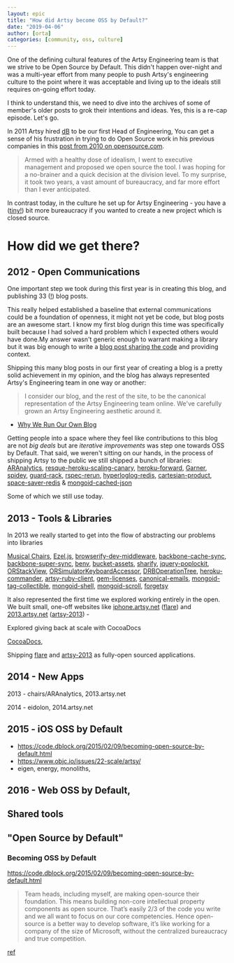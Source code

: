 ```yaml
---
layout: epic
title: "How did Artsy become OSS by Default?"
date: "2019-04-06"
author: [orta]
categories: [community, oss, culture]
---
```


One of the defining cultural features of the Artsy Engineering team is that we strive to be Open Source by Default.
This didn't happen over-night and was a multi-year effort from many people to push Artsy's engineering culture to
the point where it was acceptable and living up to the ideals still requires on-going effort today.

I think to understand this, we need to dive into the archives of some of member's older posts to grok their
intentions and ideas. Yes, this is a re-cap episode. Let's go.

<!-- more -->

In 2011 Artsy hired [dB][db] to be our first Head of Engineering, You can get a sense of his frustration in trying
to do Open Source work in his previous companies in this [post from 2010 on opensource.com][osscom].

> Armed with a healthy dose of idealism, I went to executive management and proposed we open source the tool. I was
> hoping for a no-brainer and a quick decision at the division level. To my surprise, it took two years, a vast
> amount of bureaucracy, and far more effort than I ever anticipated.

In contrast today, in the culture he set up for Artsy Engineering - you have a ([tiny!][rfc_priv]) bit more
bureaucracy if you wanted to create a new project which is closed source.

# How did we get there?

## 2012 - Open Communications

One important step we took during this first year is in creating this blog, and publishing 33 ([!][33_posts]) blog
posts.

This really helped established a baseline that external communications could be a foundation of openness, it might
not yet be code, but blog posts are an awesome start. I know my first blog durign this time was specifically built
because I had solved a hard problem which I expected others would have done.My answer wasn't generic enough to
warrant making a library but it was big enough to write a [blog post sharing the code][search] and providing
context.

Shipping this many blog posts in our first year of creating a blog is a pretty solid achievement in my opinion, and
the blog has always represented Artsy's Engineering team in one way or another:

> I consider our blog, and the rest of the site, to be the canonical representation of the Artsy Engineering team
> online. We've carefully grown an Artsy Engineering aesthetic around it.

- [Why We Run Our Own Blog][why-run]

Getting people into a space where they feel like contributions to this blog are not _big deals_ but are _iterative
improvements_ was step one towards OSS by Default. That said, we weren't sitting on our hands, in the process of
shipping Artsy to the public we still shipped a bunch of libraries:
[ARAnalytics](https://github.com/orta/ARAnalytics),
[resque-heroku-scaling-canary](https://github.com/aaw/resque-heroku-scaling-canary),
[heroku-forward](https://github.com/dblock/heroku-forward), [Garner](http://github.com/artsy/garner),
[spidey](https://github.com/joeyAghion/spidey), [guard-rack](https://github.com/dblock/guard-rack),
[rspec-rerun](https://github.com/dblock/rspec-rerun),
[hyperloglog-redis](https://github.com/aaw/hyperloglog-redis),
[cartesian-product](https://github.com/aaw/cartesian-product),
[space-saver-redis](https://github.com/aaw/space-saver-redis) &
[mongoid-cached-json](https://github.com/dblock/mongoid-cached-json)

Some of which we still use today.

## 2013 - Tools & Libraries

<!-- a["oss_projects"].select { |o| o["created"].include? "2012" }.map { |o| '[' + o["title"] + '](' + o["repository"] + ')'  }.join(", ") -->

In 2013 we really started to get into the flow of abstracting our problems into libraries

[Musical Chairs](https://github.com/orta/chairs), [Ezel.js](https://github.com/artsy/ezel),
[browserify-dev-middleware](https://github.com/artsy/browserify-dev-middleware),
[backbone-cache-sync](https://github.com/artsy/backbone-cache-sync),
[backbone-super-sync](https://github.com/artsy/backbone-super-sync), [benv](https://github.com/artsy/benv),
[bucket-assets](https://github.com/artsy/bucket-assets), [sharify](https://github.com/artsy/sharify),
[jquery-poplockit](https://github.com/zamiang/jquery.poplockit),
[ORStackView](https://github.com/orta/ORStackView),
[ORSimulatorKeyboardAccessor](https://github.com/orta/ORSimulatorKeyboardAccessor),
[DRBOperationTree](https://github.com/dstnbrkr/DRBOperationTree),
[heroku-commander](https://github.com/dblock/heroku-commander),
[artsy-ruby-client](https://github.com/artsy/artsy-ruby-client),
[gem-licenses](https://github.com/dblock/gem-licenses),
[canonical-emails](https://github.com/dblock/canonical-emails),
[mongoid-tag-collectible](https://github.com/dblock/mongoid-tag-collectible),
[mongoid-shell](https://github.com/dblock/mongoid-shell),
[mongoid-scroll](https://github.com/dblock/mongoid-scroll), [forgetsy](https://github.com/cavvia/forgetsy)

It also represented the first time we explored working entirely in the open. We built small, one-off websites like
[iphone.artsy.net][iphone] ([flare](https://github.com/artsy/flare)) and [2013.artsy.net][2013]
([artsy-2013](https://github.com/artsy/artsy-2013)) -

Explored giving back at scale with CocoaDocs

[CocoaDocs](https://github.com/CocoaPods/cocoadocs.org),

Shipping [flare]() and [artsy-2013](https://github.com/artsy/artsy-2013) as fully-open sourced applications.

## 2014 - New Apps

2013 - chairs/ARAnalytics, 2013.artsy.net

2014 - eidolon, 2014.artsy.net

## 2015 - iOS OSS by Default

- https://code.dblock.org/2015/02/09/becoming-open-source-by-default.html
- https://www.objc.io/issues/22-scale/artsy/
- eigen, energy, monoliths,

## 2016 - Web OSS by Default,

## Shared tools

## "Open Source by Default"

### Becoming OSS by Default

https://code.dblock.org/2015/02/09/becoming-open-source-by-default.html

> Team heads, including myself, are making open-source their foundation. This means building non-core intellectual
> property components as open source. That’s easily 2/3 of the code you write and we all want to focus on our core
> competencies. Hence open-source is a better way to develop software, it’s like working for a company of the size
> of Microsoft, without the centralized bureaucracy and true competition.

[ref][leave_ms]

[intro_peril]: /blog/2017/09/04/Introducing-Peril/
[peril_readme]: https://github.com/artsy/README/blob/master/culture/peril.md
[settings-contrib]: https://github.com/artsy/peril-settings/graphs/contributors
[peril]: https://github.com/danger/peril
[db]: https://code.dblock.org
[leave_ms]: https://code.dblock.org/2012/03/05/why-you-should-leave-microsoft-too.html
[osscom]: https://opensource.com/life/10/12/corporate-change-contributing-open-source
[rfc_priv]: https://github.com/artsy/README/issues/131
[33_posts]: /blog/archives/
[search]: /blog/2012/05/11/on-making-it-personal--in-iOS-with-searchbars/
[why-run]: /blog/2019/01/30/why-we-run-our-blog/
[hk_cmd]: /blog/2013/02/01/master-heroku-command-line-with-heroku-commander/
[chairs]: /blog/2013/03/29/musical-chairs/
[ms]: https://github.com/mongoid/mongoid-shell
[garner]: /blog/2013/01/20/improving-performance-of-mongoid-cached-json/
[analytics]: /blog/2013/04/10/aranalytics/
[iphone]: https://iphone.artsy.net
[2013]: https://2013.artsy.net
